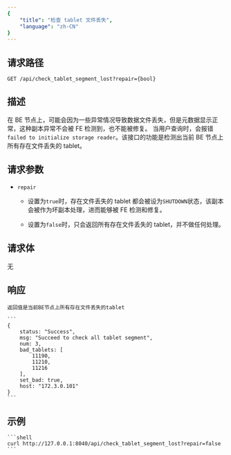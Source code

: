 ```yaml
---
{
    "title": "检查 tablet 文件丢失",
    "language": "zh-CN"
}
---
```


<!-- 
Licensed to the Apache Software Foundation (ASF) under one
or more contributor license agreements.  See the NOTICE file
distributed with this work for additional information
regarding copyright ownership.  The ASF licenses this file
to you under the Apache License, Version 2.0 (the
"License"); you may not use this file except in compliance
with the License.  You may obtain a copy of the License at

  http://www.apache.org/licenses/LICENSE-2.0

Unless required by applicable law or agreed to in writing,
software distributed under the License is distributed on an
"AS IS" BASIS, WITHOUT WARRANTIES OR CONDITIONS OF ANY
KIND, either express or implied.  See the License for the
specific language governing permissions and limitations
under the License.
-->



## 请求路径

`GET /api/check_tablet_segment_lost?repair={bool}`

## 描述

在 BE 节点上，可能会因为一些异常情况导致数据文件丢失，但是元数据显示正常，这种副本异常不会被 FE 检测到，也不能被修复。
当用户查询时，会报错`failed to initialize storage reader`。该接口的功能是检测出当前 BE 节点上所有存在文件丢失的 tablet。

## 请求参数

* `repair`

    - 设置为`true`时，存在文件丢失的 tablet 都会被设为`SHUTDOWN`状态，该副本会被作为坏副本处理，进而能够被 FE 检测和修复。
    
    - 设置为`false`时，只会返回所有存在文件丢失的 tablet，并不做任何处理。

## 请求体

无

## 响应

    返回值是当前BE节点上所有存在文件丢失的tablet

    ```
    {
        status: "Success",
        msg: "Succeed to check all tablet segment",
        num: 3,
        bad_tablets: [
            11190,
            11210,
            11216
        ],
        set_bad: true,
        host: "172.3.0.101"
    }
    ```

## 示例


    ```shell
    curl http://127.0.0.1:8040/api/check_tablet_segment_lost?repair=false
    ```

